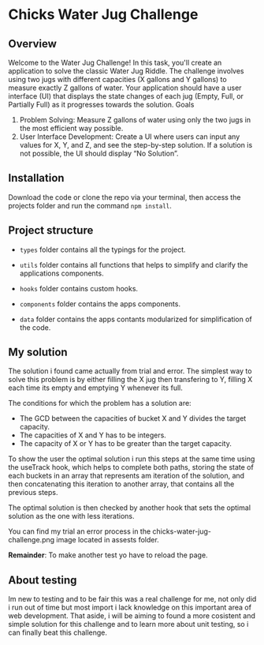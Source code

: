 # Chicks Water Jug Challenge

## Overview

Welcome to the Water Jug Challenge! In this task, you'll create an application to
solve the classic Water Jug Riddle. The challenge involves using two jugs with
different capacities (X gallons and Y gallons) to measure exactly Z gallons of water.
Your application should have a user interface (UI) that displays the state changes
of each jug (Empty, Full, or Partially Full) as it progresses towards the solution.
Goals

1. Problem Solving: Measure Z gallons of water using only the two jugs in the
   most efficient way possible.
2. User Interface Development: Create a UI where users can input any values
   for X, Y, and Z, and see the step-by-step solution. If a solution is not
   possible, the UI should display “No Solution”.

## Installation

Download the code or clone the repo via your terminal, then access the projects folder
and run the command `npm install`.

## Project structure

- `types` folder contains all the typings for the project.

- `utils` folder contains all functions that helps to simplify and clarify the applications components.

- `hooks` folder contains custom hooks.

- `components` folder contains the apps components.

- `data` folder contains the apps contants modularized for simplification of the code.

## My solution

The solution i found came actually from trial and error. The simplest way to solve this problem
is by either filling the X jug then transfering to Y, filling X each time its empty and emptying
Y whenever its full.

The conditions for which the problem has a solution are:

- The GCD between the capacities of bucket X and Y divides the target capacity.
- The capacities of X and Y has to be integers.
- The capacity of X or Y has to be greater than the target capacity.

To show the user the optimal solution i run this steps at the same time using the useTrack hook,
which helps to complete both paths, storing the state of each buckets in an array that represents
am iteration of the solution, and then concatenating this iteration to another array, that contains
all the previous steps.

The optimal solution is then checked by another hook that sets the optimal solution as the one
with less iterations.

You can find my trial an error process in the chicks-water-jug-challenge.png image located in assests
folder.

**Remainder**: To make another test yo have to reload the page.

## About testing

Im new to testing and to be fair this was a real challenge for me, not only did i run out of time but most
import i lack knowledge on this important area of web development. That aside, i will be aiming to found a
more cosistent and simple solution for this challenge and to learn more about unit testing, so i can finally
beat this challenge.
